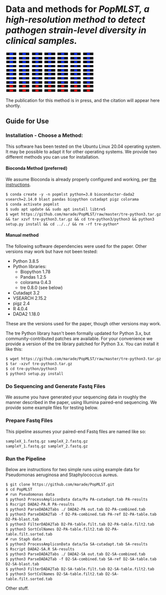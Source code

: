 # Data and methods for <i>PopMLST, a high-resolution method to detect pathogen strain-level diversity in clinical samples.</i>
![logo](/title.png)

The publication for this method is in press, and the citation will appear here shortly.
## Guide for Use
### Installation - Choose a Method:
This software has been tested on the Ubuntu Linux 20.04 operating system. It may be possible to adapt it for other operating systems. We provide two different methods you can use for installation.
#### Bioconda Method (preferred)
We assume Bioconda is already properly configured and working, per <a href="https://bioconda.github.io/user/install.html">the instructions</a>.

    $ conda create -y -n popmlst python=3.8 bioconductor-dada2 vsearch=2.14.0 blast pandas biopython cutadapt pigz colorama
    $ conda activate popmlst
    $ sudo apt update && sudo apt install libtre5
    $ wget https://github.com/marade/PopMLST/raw/master/tre-python3.tar.gz && tar xzvf tre-python3.tar.gz && cd tre-python3/python3 && python3 setup.py install && cd ../../ && rm -rf tre-python*

#### Manual method
The following software dependencies were used for the paper. Other versions may work but have not been tested:
* Python 3.8.5
* Python libraries:
  * Biopython 1.78
  * Pandas 1.2.5
  * colorama 0.4.3
  * tre 0.8.0 (see below)
* Cutadapt 3.2
* VSEARCH 2.15.2
* pigz 2.4
* R 4.0.4
* DADA2 1.18.0

These are the versions used for the paper, though other versions may work.

The tre Python library hasn't been formally updated for Python 3.x, but community-contributed patches are available. For your convenience we provide a version of the tre library patched for Python 3.x. You can install it like this:

    $ wget https://github.com/marade/PopMLST/raw/master/tre-python3.tar.gz
    $ tar -xzvf tre-python3.tar.gz
    $ cd tre-python/python3
    $ python3 setup.py install

### Do Sequencing and Generate Fastq Files
We assume you have generated your sequencing data in roughly the manner described in the paper, using Illumina paired-end sequencing. We provide some example files for testing below.
### Prepare Fastq Files
This pipeline assumes your paired-end Fastq files are named like so:

    sampleX_1.fastq.gz sampleX_2.fastq.gz
    sampleY_1.fastq.gz sampleY_2.fastq.gz

### Run the Pipeline
Below are instructions for two simple runs using example data for Pseudomonas aeruginosa and Staphylococcus aureus.

    $ git clone https://github.com/marade/PopMLST.git
    $ cd PopMLST
    # run Pseudomonas data
    $ python3 ProcessAmpliconData data/Pa PA-cutadapt.tab PA-results
    $ Rscript DADA2-PA.R PA-results
    $ python3 ParseDADA2Tabs ./ DADA2-PA out.tab D2-PA-combined.tab
    $ python3 ParseDADA2Tab -f D2-PA-combined.tab PA-ref D2-PA-table.tab D2-PA-blast.tab
    $ python3 FilterDADA2Tab D2-PA-table.filt.tab D2-PA-table.filt2.tab
    $ python3 SortColNames D2-PA-table.filt2.tab D2-PA-table.filt.sorted.tab
    # run Staph data
    $ python3 ProcessAmpliconData data/Sa SA-cutadapt.tab SA-results
    $ Rscript DADA2-SA.R SA-results
    $ python3 ParseDADA2Tabs ./ DADA2-SA out.tab D2-SA-combined.tab
    $ python3 ParseDADA2Tab -f D2-SA-combined.tab SA-ref D2-SA-table.tab D2-SA-blast.tab
    $ python3 FilterDADA2Tab D2-SA-table.filt.tab D2-SA-table.filt2.tab
    $ python3 SortColNames D2-SA-table.filt2.tab D2-SA-table.filt.sorted.tab
    
Other stuff.
